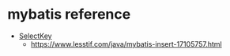 # mybatis reference

- [SelectKey](https://mybatis.org/mybatis-3/apidocs/org/apache/ibatis/annotations/SelectKey.html)
  - https://www.lesstif.com/java/mybatis-insert-17105757.html